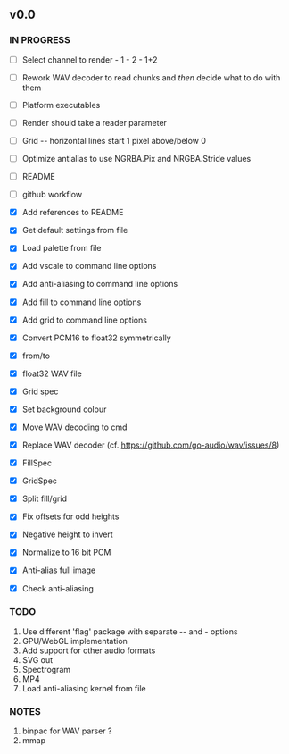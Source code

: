 ## v0.0

### IN PROGRESS
      
- [ ] Select channel to render
      - 1
      - 2
      - 1+2
- [ ] Rework WAV decoder to read chunks and *then* decide what to do with them
- [ ] Platform executables
- [ ] Render should take a reader parameter
- [ ] Grid
      -- horizontal lines start 1 pixel above/below 0
- [ ] Optimize antialias to use NGRBA.Pix and NRGBA.Stride values
- [ ] README
- [ ] github workflow

- [x] Add references to README
- [x] Get default settings from file
- [x] Load palette from file
- [x] Add vscale to command line options
- [x] Add anti-aliasing to command line options
- [x] Add fill to command line options
- [x] Add grid to command line options
- [x] Convert PCM16 to float32 symmetrically
- [x] from/to
- [x] float32 WAV file
- [x] Grid spec
- [x] Set background colour
- [x] Move WAV decoding to cmd
- [x] Replace WAV decoder (cf. https://github.com/go-audio/wav/issues/8)
- [x] FillSpec
- [x] GridSpec
- [x] Split fill/grid
- [x] Fix offsets for odd heights
- [x] Negative height to invert
- [x] Normalize to 16 bit PCM
- [x] Anti-alias full image
- [x] Check anti-aliasing

### TODO

1. Use different 'flag' package with separate -- and - options
2. GPU/WebGL implementation
3. Add support for other audio formats
4. SVG out
5. Spectrogram
6. MP4
7. Load anti-aliasing kernel from file

### NOTES

1. binpac for WAV parser ?
2. mmap
